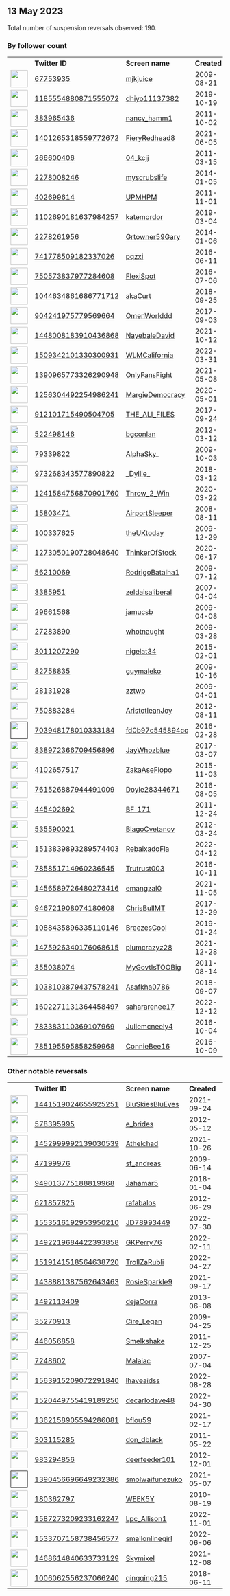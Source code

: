 
## 13 May 2023
Total number of suspension reversals observed: 190.

### By follower count
<table><tr><th></th><th align="left">Twitter ID</th><th align="left">Screen name</th>
<th align="left">Created</th><th align="left">Status</th><th align="left">Suspended</th><th align="left">Followers</th>
<tr><td><a href="https://pbs.twimg.com/profile_images/1635112751029780482/-g-seppt_normal.jpg"><img src="https://pbs.twimg.com/profile_images/1635112751029780482/-g-seppt_normal.jpg" width="40px" height="40px" align="center"/></a></td><td><a href="https://twitter.com/intent/user?user_id=67753935">67753935</a></td><td><a href="https://twitter.com/mjkjuice">mjkjuice</a></td><td>2009-08-21</td><td align="center"></td><td>2023-03-22</td><td>38944</td></tr>
<tr><td><a href="https://pbs.twimg.com/profile_images/1632290055770509313/s9j29BbK_normal.jpg"><img src="https://pbs.twimg.com/profile_images/1632290055770509313/s9j29BbK_normal.jpg" width="40px" height="40px" align="center"/></a></td><td><a href="https://twitter.com/intent/user?user_id=1185554880871555072">1185554880871555072</a></td><td><a href="https://twitter.com/dhiyo11137382">dhiyo11137382</a></td><td>2019-10-19</td><td align="center"></td><td>2023-05-12</td><td>29765</td></tr>
<tr><td><a href="https://pbs.twimg.com/profile_images/1118945418451333121/VzMXgpZl_normal.jpg"><img src="https://pbs.twimg.com/profile_images/1118945418451333121/VzMXgpZl_normal.jpg" width="40px" height="40px" align="center"/></a></td><td><a href="https://twitter.com/intent/user?user_id=383965436">383965436</a></td><td><a href="https://twitter.com/nancy_hamm1">nancy_hamm1</a></td><td>2011-10-02</td><td align="center"></td><td></td><td>25950</td></tr>
<tr><td><a href="https://pbs.twimg.com/profile_images/1475102433491787780/Eyr4SEi3_normal.jpg"><img src="https://pbs.twimg.com/profile_images/1475102433491787780/Eyr4SEi3_normal.jpg" width="40px" height="40px" align="center"/></a></td><td><a href="https://twitter.com/intent/user?user_id=1401265318559772672">1401265318559772672</a></td><td><a href="https://twitter.com/FieryRedhead8">FieryRedhead8</a></td><td>2021-06-05</td><td align="center"></td><td>2022-07-16</td><td>20262</td></tr>
<tr><td><a href="https://pbs.twimg.com/profile_images/1648837699413893122/dSjNlsQ__normal.jpg"><img src="https://pbs.twimg.com/profile_images/1648837699413893122/dSjNlsQ__normal.jpg" width="40px" height="40px" align="center"/></a></td><td><a href="https://twitter.com/intent/user?user_id=266600406">266600406</a></td><td><a href="https://twitter.com/04_kcjj">04_kcjj</a></td><td>2011-03-15</td><td align="center"></td><td>2023-05-01</td><td>15900</td></tr>
<tr><td><a href="https://pbs.twimg.com/profile_images/1655299666219507721/7IqQtY73_normal.jpg"><img src="https://pbs.twimg.com/profile_images/1655299666219507721/7IqQtY73_normal.jpg" width="40px" height="40px" align="center"/></a></td><td><a href="https://twitter.com/intent/user?user_id=2278008246">2278008246</a></td><td><a href="https://twitter.com/myscrubslife">myscrubslife</a></td><td>2014-01-05</td><td align="center"></td><td>2022-08-17</td><td>15325</td></tr>
<tr><td><a href="https://pbs.twimg.com/profile_images/1346805826539958274/mMOJF7id_normal.jpg"><img src="https://pbs.twimg.com/profile_images/1346805826539958274/mMOJF7id_normal.jpg" width="40px" height="40px" align="center"/></a></td><td><a href="https://twitter.com/intent/user?user_id=402699614">402699614</a></td><td><a href="https://twitter.com/UPMHPM">UPMHPM</a></td><td>2011-11-01</td><td align="center"></td><td></td><td>13916</td></tr>
<tr><td><a href="https://pbs.twimg.com/profile_images/1529607298775130112/_tuXka9r_normal.jpg"><img src="https://pbs.twimg.com/profile_images/1529607298775130112/_tuXka9r_normal.jpg" width="40px" height="40px" align="center"/></a></td><td><a href="https://twitter.com/intent/user?user_id=1102690181637984257">1102690181637984257</a></td><td><a href="https://twitter.com/katemordor">katemordor</a></td><td>2019-03-04</td><td align="center"></td><td>2022-06-21</td><td>12384</td></tr>
<tr><td><a href="https://pbs.twimg.com/profile_images/969427830890119168/9-jbejJh_normal.jpg"><img src="https://pbs.twimg.com/profile_images/969427830890119168/9-jbejJh_normal.jpg" width="40px" height="40px" align="center"/></a></td><td><a href="https://twitter.com/intent/user?user_id=2278261956">2278261956</a></td><td><a href="https://twitter.com/Grtowner59Gary">Grtowner59Gary</a></td><td>2014-01-06</td><td align="center"></td><td></td><td>11970</td></tr>
<tr><td><a href="https://pbs.twimg.com/profile_images/915494059648499712/VCjerUTl_normal.jpg"><img src="https://pbs.twimg.com/profile_images/915494059648499712/VCjerUTl_normal.jpg" width="40px" height="40px" align="center"/></a></td><td><a href="https://twitter.com/intent/user?user_id=741778509182337026">741778509182337026</a></td><td><a href="https://twitter.com/pqzxi">pqzxi</a></td><td>2016-06-11</td><td align="center"></td><td>2023-04-26</td><td>10177</td></tr>
<tr><td><a href="https://pbs.twimg.com/profile_images/1648585518727438338/gxFhlQXa_normal.jpg"><img src="https://pbs.twimg.com/profile_images/1648585518727438338/gxFhlQXa_normal.jpg" width="40px" height="40px" align="center"/></a></td><td><a href="https://twitter.com/intent/user?user_id=750573837977284608">750573837977284608</a></td><td><a href="https://twitter.com/FlexiSpot">FlexiSpot</a></td><td>2016-07-06</td><td align="center"></td><td>2023-05-03</td><td>9918</td></tr>
<tr><td><a href="https://pbs.twimg.com/profile_images/1497820385210863616/Arz0NmDv_normal.jpg"><img src="https://pbs.twimg.com/profile_images/1497820385210863616/Arz0NmDv_normal.jpg" width="40px" height="40px" align="center"/></a></td><td><a href="https://twitter.com/intent/user?user_id=1044634861686771712">1044634861686771712</a></td><td><a href="https://twitter.com/akaCurt">akaCurt</a></td><td>2018-09-25</td><td align="center"></td><td>2022-06-14</td><td>9655</td></tr>
<tr><td><a href="https://pbs.twimg.com/profile_images/1647388209075171329/YgOrUabT_normal.jpg"><img src="https://pbs.twimg.com/profile_images/1647388209075171329/YgOrUabT_normal.jpg" width="40px" height="40px" align="center"/></a></td><td><a href="https://twitter.com/intent/user?user_id=904241975779569664">904241975779569664</a></td><td><a href="https://twitter.com/OmenWorlddd">OmenWorlddd</a></td><td>2017-09-03</td><td align="center"></td><td>2023-04-29</td><td>8337</td></tr>
<tr><td><a href="https://pbs.twimg.com/profile_images/1645680619253268485/jrNktBl6_normal.jpg"><img src="https://pbs.twimg.com/profile_images/1645680619253268485/jrNktBl6_normal.jpg" width="40px" height="40px" align="center"/></a></td><td><a href="https://twitter.com/intent/user?user_id=1448008183910436868">1448008183910436868</a></td><td><a href="https://twitter.com/NayebaleDavid">NayebaleDavid</a></td><td>2021-10-12</td><td align="center"></td><td>2023-01-28</td><td>7995</td></tr>
<tr><td><a href="https://pbs.twimg.com/profile_images/1509343505780404224/ClcHv75c_normal.jpg"><img src="https://pbs.twimg.com/profile_images/1509343505780404224/ClcHv75c_normal.jpg" width="40px" height="40px" align="center"/></a></td><td><a href="https://twitter.com/intent/user?user_id=1509342101330300931">1509342101330300931</a></td><td><a href="https://twitter.com/WLMCalifornia">WLMCalifornia</a></td><td>2022-03-31</td><td align="center"></td><td>2023-05-12</td><td>7845</td></tr>
<tr><td><a href="https://pbs.twimg.com/profile_images/1647355323592613889/qt-qyumU_normal.jpg"><img src="https://pbs.twimg.com/profile_images/1647355323592613889/qt-qyumU_normal.jpg" width="40px" height="40px" align="center"/></a></td><td><a href="https://twitter.com/intent/user?user_id=1390965773326290948">1390965773326290948</a></td><td><a href="https://twitter.com/OnlyFansFight">OnlyFansFight</a></td><td>2021-05-08</td><td align="center"></td><td>2023-05-03</td><td>7612</td></tr>
<tr><td><a href="https://pbs.twimg.com/profile_images/1332922206842728450/HbKmEa9F_normal.jpg"><img src="https://pbs.twimg.com/profile_images/1332922206842728450/HbKmEa9F_normal.jpg" width="40px" height="40px" align="center"/></a></td><td><a href="https://twitter.com/intent/user?user_id=1256304492254986241">1256304492254986241</a></td><td><a href="https://twitter.com/MargieDemocracy">MargieDemocracy</a></td><td>2020-05-01</td><td align="center"></td><td></td><td>6489</td></tr>
<tr><td><a href="https://pbs.twimg.com/profile_images/1645261294382075904/T4nKBxcg_normal.jpg"><img src="https://pbs.twimg.com/profile_images/1645261294382075904/T4nKBxcg_normal.jpg" width="40px" height="40px" align="center"/></a></td><td><a href="https://twitter.com/intent/user?user_id=912101715490504705">912101715490504705</a></td><td><a href="https://twitter.com/THE_ALI_FILES">THE_ALI_FILES</a></td><td>2017-09-24</td><td align="center"></td><td>2023-05-09</td><td>5423</td></tr>
<tr><td><a href="https://pbs.twimg.com/profile_images/1089357614230786050/iK48DQMA_normal.jpg"><img src="https://pbs.twimg.com/profile_images/1089357614230786050/iK48DQMA_normal.jpg" width="40px" height="40px" align="center"/></a></td><td><a href="https://twitter.com/intent/user?user_id=522498146">522498146</a></td><td><a href="https://twitter.com/bgconlan">bgconlan</a></td><td>2012-03-12</td><td align="center"></td><td></td><td>5180</td></tr>
<tr><td><a href="https://pbs.twimg.com/profile_images/1444381759051812871/JjjXAI_S_normal.jpg"><img src="https://pbs.twimg.com/profile_images/1444381759051812871/JjjXAI_S_normal.jpg" width="40px" height="40px" align="center"/></a></td><td><a href="https://twitter.com/intent/user?user_id=79339822">79339822</a></td><td><a href="https://twitter.com/AlphaSky_">AlphaSky_</a></td><td>2009-10-03</td><td align="center"></td><td>2023-05-10</td><td>4872</td></tr>
<tr><td><a href="https://pbs.twimg.com/profile_images/1656055626735267841/jxQ5HVZ3_normal.jpg"><img src="https://pbs.twimg.com/profile_images/1656055626735267841/jxQ5HVZ3_normal.jpg" width="40px" height="40px" align="center"/></a></td><td><a href="https://twitter.com/intent/user?user_id=973268343577890822">973268343577890822</a></td><td><a href="https://twitter.com/_Dyllie_">_Dyllie_</a></td><td>2018-03-12</td><td align="center"></td><td>2023-04-14</td><td>4495</td></tr>
<tr><td><a href="https://pbs.twimg.com/profile_images/1630644073102196736/UFZAww8m_normal.jpg"><img src="https://pbs.twimg.com/profile_images/1630644073102196736/UFZAww8m_normal.jpg" width="40px" height="40px" align="center"/></a></td><td><a href="https://twitter.com/intent/user?user_id=1241584756870901760">1241584756870901760</a></td><td><a href="https://twitter.com/Throw_2_Win">Throw_2_Win</a></td><td>2020-03-22</td><td align="center"></td><td>2023-05-07</td><td>4415</td></tr>
<tr><td><a href="https://pbs.twimg.com/profile_images/686377307913715714/xMJtArDu_normal.jpg"><img src="https://pbs.twimg.com/profile_images/686377307913715714/xMJtArDu_normal.jpg" width="40px" height="40px" align="center"/></a></td><td><a href="https://twitter.com/intent/user?user_id=15803471">15803471</a></td><td><a href="https://twitter.com/AirportSleeper">AirportSleeper</a></td><td>2008-08-11</td><td align="center"></td><td>2022-12-15</td><td>3728</td></tr>
<tr><td><a href="https://pbs.twimg.com/profile_images/1657028919869014018/W6GmuMZz_normal.jpg"><img src="https://pbs.twimg.com/profile_images/1657028919869014018/W6GmuMZz_normal.jpg" width="40px" height="40px" align="center"/></a></td><td><a href="https://twitter.com/intent/user?user_id=100337625">100337625</a></td><td><a href="https://twitter.com/theUKtoday">theUKtoday</a></td><td>2009-12-29</td><td align="center"></td><td></td><td>3702</td></tr>
<tr><td><a href="https://pbs.twimg.com/profile_images/1542979703400792073/rcWy3jp3_normal.jpg"><img src="https://pbs.twimg.com/profile_images/1542979703400792073/rcWy3jp3_normal.jpg" width="40px" height="40px" align="center"/></a></td><td><a href="https://twitter.com/intent/user?user_id=1273050190728048640">1273050190728048640</a></td><td><a href="https://twitter.com/ThinkerOfStock">ThinkerOfStock</a></td><td>2020-06-17</td><td align="center"></td><td>2022-08-09</td><td>3596</td></tr>
<tr><td><a href="https://pbs.twimg.com/profile_images/1418694815290695681/5FoOgSwV_normal.jpg"><img src="https://pbs.twimg.com/profile_images/1418694815290695681/5FoOgSwV_normal.jpg" width="40px" height="40px" align="center"/></a></td><td><a href="https://twitter.com/intent/user?user_id=56210069">56210069</a></td><td><a href="https://twitter.com/RodrigoBatalha1">RodrigoBatalha1</a></td><td>2009-07-12</td><td align="center"></td><td>2022-12-01</td><td>3574</td></tr>
<tr><td><a href="https://pbs.twimg.com/profile_images/838252260790411264/bwP6MSSX_normal.jpg"><img src="https://pbs.twimg.com/profile_images/838252260790411264/bwP6MSSX_normal.jpg" width="40px" height="40px" align="center"/></a></td><td><a href="https://twitter.com/intent/user?user_id=3385951">3385951</a></td><td><a href="https://twitter.com/zeldaisaliberal">zeldaisaliberal</a></td><td>2007-04-04</td><td align="center"></td><td></td><td>3434</td></tr>
<tr><td><a href="https://pbs.twimg.com/profile_images/435463598345682944/8ss6gmTe_normal.jpeg"><img src="https://pbs.twimg.com/profile_images/435463598345682944/8ss6gmTe_normal.jpeg" width="40px" height="40px" align="center"/></a></td><td><a href="https://twitter.com/intent/user?user_id=29661568">29661568</a></td><td><a href="https://twitter.com/jamucsb">jamucsb</a></td><td>2009-04-08</td><td align="center"></td><td>2023-01-27</td><td>3249</td></tr>
<tr><td><a href="https://pbs.twimg.com/profile_images/1969279980/bullseye1_normal.jpg"><img src="https://pbs.twimg.com/profile_images/1969279980/bullseye1_normal.jpg" width="40px" height="40px" align="center"/></a></td><td><a href="https://twitter.com/intent/user?user_id=27283890">27283890</a></td><td><a href="https://twitter.com/whotnaught">whotnaught</a></td><td>2009-03-28</td><td align="center">🔒</td><td>2022-07-26</td><td>2997</td></tr>
<tr><td><a href="https://pbs.twimg.com/profile_images/1474367009534140416/go0IiirZ_normal.jpg"><img src="https://pbs.twimg.com/profile_images/1474367009534140416/go0IiirZ_normal.jpg" width="40px" height="40px" align="center"/></a></td><td><a href="https://twitter.com/intent/user?user_id=3011207290">3011207290</a></td><td><a href="https://twitter.com/nigelat34">nigelat34</a></td><td>2015-02-01</td><td align="center"></td><td>2022-05-04</td><td>2954</td></tr>
<tr><td><a href="https://pbs.twimg.com/profile_images/982390993860177920/9bSHrEjw_normal.jpg"><img src="https://pbs.twimg.com/profile_images/982390993860177920/9bSHrEjw_normal.jpg" width="40px" height="40px" align="center"/></a></td><td><a href="https://twitter.com/intent/user?user_id=82758835">82758835</a></td><td><a href="https://twitter.com/guymaleko">guymaleko</a></td><td>2009-10-16</td><td align="center"></td><td></td><td>2900</td></tr>
<tr><td><a href="https://pbs.twimg.com/profile_images/1657114546937516045/MMNIvRQl_normal.jpg"><img src="https://pbs.twimg.com/profile_images/1657114546937516045/MMNIvRQl_normal.jpg" width="40px" height="40px" align="center"/></a></td><td><a href="https://twitter.com/intent/user?user_id=28131928">28131928</a></td><td><a href="https://twitter.com/zztwp">zztwp</a></td><td>2009-04-01</td><td align="center"></td><td></td><td>2699</td></tr>
<tr><td><a href="https://pbs.twimg.com/profile_images/1036011017170350080/cH3pAiz6_normal.jpg"><img src="https://pbs.twimg.com/profile_images/1036011017170350080/cH3pAiz6_normal.jpg" width="40px" height="40px" align="center"/></a></td><td><a href="https://twitter.com/intent/user?user_id=750883284">750883284</a></td><td><a href="https://twitter.com/AristotleanJoy">AristotleanJoy</a></td><td>2012-08-11</td><td align="center"></td><td></td><td>2688</td></tr>
<tr><td><a href=""><img src="" width="40px" height="40px" align="center"/></a></td><td><a href="https://twitter.com/intent/user?user_id=703948178010333184">703948178010333184</a></td><td><a href="https://twitter.com/fd0b97c545894cc">fd0b97c545894cc</a></td><td>2016-02-28</td><td align="center"></td><td>2022-10-11</td><td>2578</td></tr>
<tr><td><a href="https://pbs.twimg.com/profile_images/1250262442300575744/gq50puOv_normal.jpg"><img src="https://pbs.twimg.com/profile_images/1250262442300575744/gq50puOv_normal.jpg" width="40px" height="40px" align="center"/></a></td><td><a href="https://twitter.com/intent/user?user_id=838972366709456896">838972366709456896</a></td><td><a href="https://twitter.com/JayWhozblue">JayWhozblue</a></td><td>2017-03-07</td><td align="center"></td><td></td><td>2563</td></tr>
<tr><td><a href="https://pbs.twimg.com/profile_images/1656376494166364177/FGF3h18Y_normal.jpg"><img src="https://pbs.twimg.com/profile_images/1656376494166364177/FGF3h18Y_normal.jpg" width="40px" height="40px" align="center"/></a></td><td><a href="https://twitter.com/intent/user?user_id=4102657517">4102657517</a></td><td><a href="https://twitter.com/ZakaAseFlopo">ZakaAseFlopo</a></td><td>2015-11-03</td><td align="center"></td><td>2023-04-24</td><td>2354</td></tr>
<tr><td><a href="https://pbs.twimg.com/profile_images/1347881265995927554/0jpO9YtG_normal.jpg"><img src="https://pbs.twimg.com/profile_images/1347881265995927554/0jpO9YtG_normal.jpg" width="40px" height="40px" align="center"/></a></td><td><a href="https://twitter.com/intent/user?user_id=761526887944491009">761526887944491009</a></td><td><a href="https://twitter.com/Doyle28344671">Doyle28344671</a></td><td>2016-08-05</td><td align="center"></td><td></td><td>2353</td></tr>
<tr><td><a href="https://pbs.twimg.com/profile_images/505515378307366912/VJCQCSzB_normal.jpeg"><img src="https://pbs.twimg.com/profile_images/505515378307366912/VJCQCSzB_normal.jpeg" width="40px" height="40px" align="center"/></a></td><td><a href="https://twitter.com/intent/user?user_id=445402692">445402692</a></td><td><a href="https://twitter.com/BF_171">BF_171</a></td><td>2011-12-24</td><td align="center"></td><td>2023-05-10</td><td>2340</td></tr>
<tr><td><a href="https://pbs.twimg.com/profile_images/1576536672958914561/mPIz7h5p_normal.jpg"><img src="https://pbs.twimg.com/profile_images/1576536672958914561/mPIz7h5p_normal.jpg" width="40px" height="40px" align="center"/></a></td><td><a href="https://twitter.com/intent/user?user_id=535590021">535590021</a></td><td><a href="https://twitter.com/BlagoCvetanov">BlagoCvetanov</a></td><td>2012-03-24</td><td align="center"></td><td>2022-10-14</td><td>2148</td></tr>
<tr><td><a href="https://pbs.twimg.com/profile_images/1630343046960234497/zEpLh-g5_normal.jpg"><img src="https://pbs.twimg.com/profile_images/1630343046960234497/zEpLh-g5_normal.jpg" width="40px" height="40px" align="center"/></a></td><td><a href="https://twitter.com/intent/user?user_id=1513839893289574403">1513839893289574403</a></td><td><a href="https://twitter.com/RebaixadoFla">RebaixadoFla</a></td><td>2022-04-12</td><td align="center"></td><td>2023-05-10</td><td>2097</td></tr>
<tr><td><a href="https://pbs.twimg.com/profile_images/865762256860008450/DcLsDbQ0_normal.jpg"><img src="https://pbs.twimg.com/profile_images/865762256860008450/DcLsDbQ0_normal.jpg" width="40px" height="40px" align="center"/></a></td><td><a href="https://twitter.com/intent/user?user_id=785851714960236545">785851714960236545</a></td><td><a href="https://twitter.com/Trutrust003">Trutrust003</a></td><td>2016-10-11</td><td align="center"></td><td></td><td>2094</td></tr>
<tr><td><a href="https://pbs.twimg.com/profile_images/1656670615741378560/y-LCuwfE_normal.jpg"><img src="https://pbs.twimg.com/profile_images/1656670615741378560/y-LCuwfE_normal.jpg" width="40px" height="40px" align="center"/></a></td><td><a href="https://twitter.com/intent/user?user_id=1456589726480273416">1456589726480273416</a></td><td><a href="https://twitter.com/emangzal0">emangzal0</a></td><td>2021-11-05</td><td align="center"></td><td>2022-10-04</td><td>2049</td></tr>
<tr><td><a href="https://pbs.twimg.com/profile_images/1608059366543876099/FpIYtwti_normal.jpg"><img src="https://pbs.twimg.com/profile_images/1608059366543876099/FpIYtwti_normal.jpg" width="40px" height="40px" align="center"/></a></td><td><a href="https://twitter.com/intent/user?user_id=946721908074180608">946721908074180608</a></td><td><a href="https://twitter.com/ChrisBullMT">ChrisBullMT</a></td><td>2017-12-29</td><td align="center"></td><td>2023-04-27</td><td>1875</td></tr>
<tr><td><a href="https://pbs.twimg.com/profile_images/1602119458419625986/MDo_fSDP_normal.jpg"><img src="https://pbs.twimg.com/profile_images/1602119458419625986/MDo_fSDP_normal.jpg" width="40px" height="40px" align="center"/></a></td><td><a href="https://twitter.com/intent/user?user_id=1088435896335110146">1088435896335110146</a></td><td><a href="https://twitter.com/BreezesCool">BreezesCool</a></td><td>2019-01-24</td><td align="center"></td><td>2022-12-16</td><td>1795</td></tr>
<tr><td><a href="https://pbs.twimg.com/profile_images/1521311496042684418/ZftmdjGN_normal.jpg"><img src="https://pbs.twimg.com/profile_images/1521311496042684418/ZftmdjGN_normal.jpg" width="40px" height="40px" align="center"/></a></td><td><a href="https://twitter.com/intent/user?user_id=1475926340176068615">1475926340176068615</a></td><td><a href="https://twitter.com/plumcrazyz28">plumcrazyz28</a></td><td>2021-12-28</td><td align="center"></td><td>2022-11-14</td><td>1753</td></tr>
<tr><td><a href="https://pbs.twimg.com/profile_images/619325124710305792/het8VMFB_normal.jpg"><img src="https://pbs.twimg.com/profile_images/619325124710305792/het8VMFB_normal.jpg" width="40px" height="40px" align="center"/></a></td><td><a href="https://twitter.com/intent/user?user_id=355038074">355038074</a></td><td><a href="https://twitter.com/MyGovtIsTOOBig">MyGovtIsTOOBig</a></td><td>2011-08-14</td><td align="center"></td><td></td><td>1731</td></tr>
<tr><td><a href="https://pbs.twimg.com/profile_images/1512024921911689217/pukAM8TM_normal.jpg"><img src="https://pbs.twimg.com/profile_images/1512024921911689217/pukAM8TM_normal.jpg" width="40px" height="40px" align="center"/></a></td><td><a href="https://twitter.com/intent/user?user_id=1038103879437578241">1038103879437578241</a></td><td><a href="https://twitter.com/Asafkha0786">Asafkha0786</a></td><td>2018-09-07</td><td align="center"></td><td>2022-08-19</td><td>1540</td></tr>
<tr><td><a href="https://pbs.twimg.com/profile_images/1650221754898423814/l5J9kaqZ_normal.jpg"><img src="https://pbs.twimg.com/profile_images/1650221754898423814/l5J9kaqZ_normal.jpg" width="40px" height="40px" align="center"/></a></td><td><a href="https://twitter.com/intent/user?user_id=1602271131364458497">1602271131364458497</a></td><td><a href="https://twitter.com/sahararenee17">sahararenee17</a></td><td>2022-12-12</td><td align="center"></td><td>2023-05-08</td><td>1513</td></tr>
<tr><td><a href="https://pbs.twimg.com/profile_images/1656809333173243904/ZiK0kgef_normal.jpg"><img src="https://pbs.twimg.com/profile_images/1656809333173243904/ZiK0kgef_normal.jpg" width="40px" height="40px" align="center"/></a></td><td><a href="https://twitter.com/intent/user?user_id=783383110369107969">783383110369107969</a></td><td><a href="https://twitter.com/Juliemcneely4">Juliemcneely4</a></td><td>2016-10-04</td><td align="center"></td><td></td><td>1504</td></tr>
<tr><td><a href="https://pbs.twimg.com/profile_images/816444721400680448/7kcxeoPQ_normal.jpg"><img src="https://pbs.twimg.com/profile_images/816444721400680448/7kcxeoPQ_normal.jpg" width="40px" height="40px" align="center"/></a></td><td><a href="https://twitter.com/intent/user?user_id=785195595858259968">785195595858259968</a></td><td><a href="https://twitter.com/ConnieBee16">ConnieBee16</a></td><td>2016-10-09</td><td align="center"></td><td></td><td>1411</td></tr>
</table>

### Other notable reversals
<table><tr><th></th><th align="left">Twitter ID</th><th align="left">Screen name</th>
<th align="left">Created</th><th align="left">Status</th><th align="left">Suspended</th><th align="left">Followers</th>
<tr><td><a href="https://pbs.twimg.com/profile_images/1508378080452120576/_Gt65E2y_normal.jpg"><img src="https://pbs.twimg.com/profile_images/1508378080452120576/_Gt65E2y_normal.jpg" width="40px" height="40px" align="center"/></a></td><td><a href="https://twitter.com/intent/user?user_id=1441519024655925251">1441519024655925251</a></td><td><a href="https://twitter.com/BluSkiesBluEyes">BluSkiesBluEyes</a></td><td>2021-09-24</td><td align="center"></td><td>2022-08-27</td><td>938</td></tr>
<tr><td><a href="https://pbs.twimg.com/profile_images/1353015030124597248/OybPHf0M_normal.jpg"><img src="https://pbs.twimg.com/profile_images/1353015030124597248/OybPHf0M_normal.jpg" width="40px" height="40px" align="center"/></a></td><td><a href="https://twitter.com/intent/user?user_id=578395995">578395995</a></td><td><a href="https://twitter.com/e_brides">e_brides</a></td><td>2012-05-12</td><td align="center"></td><td>2023-04-27</td><td>62</td></tr>
<tr><td><a href="https://pbs.twimg.com/profile_images/1456554730021343236/ShYQubk6_normal.jpg"><img src="https://pbs.twimg.com/profile_images/1456554730021343236/ShYQubk6_normal.jpg" width="40px" height="40px" align="center"/></a></td><td><a href="https://twitter.com/intent/user?user_id=1452999992139030539">1452999992139030539</a></td><td><a href="https://twitter.com/Athelchad">Athelchad</a></td><td>2021-10-26</td><td align="center"></td><td>2022-09-15</td><td>212</td></tr>
<tr><td><a href="https://pbs.twimg.com/profile_images/1375910699239567365/yzGnsGiJ_normal.jpg"><img src="https://pbs.twimg.com/profile_images/1375910699239567365/yzGnsGiJ_normal.jpg" width="40px" height="40px" align="center"/></a></td><td><a href="https://twitter.com/intent/user?user_id=47199976">47199976</a></td><td><a href="https://twitter.com/sf_andreas">sf_andreas</a></td><td>2009-06-14</td><td align="center"></td><td>2023-05-09</td><td>1181</td></tr>
<tr><td><a href="https://pbs.twimg.com/profile_images/1495713103291502594/5WyLkWlV_normal.jpg"><img src="https://pbs.twimg.com/profile_images/1495713103291502594/5WyLkWlV_normal.jpg" width="40px" height="40px" align="center"/></a></td><td><a href="https://twitter.com/intent/user?user_id=949013775188819968">949013775188819968</a></td><td><a href="https://twitter.com/Jahamar5">Jahamar5</a></td><td>2018-01-04</td><td align="center"></td><td>2022-12-26</td><td>360</td></tr>
<tr><td><a href="https://pbs.twimg.com/profile_images/1641105884913844224/zSeSbjVA_normal.jpg"><img src="https://pbs.twimg.com/profile_images/1641105884913844224/zSeSbjVA_normal.jpg" width="40px" height="40px" align="center"/></a></td><td><a href="https://twitter.com/intent/user?user_id=621857825">621857825</a></td><td><a href="https://twitter.com/rafabalos">rafabalos</a></td><td>2012-06-29</td><td align="center">🔒</td><td>2023-03-31</td><td>0</td></tr>
<tr><td><a href="https://pbs.twimg.com/profile_images/1586059777733529601/qFgWAWiU_normal.jpg"><img src="https://pbs.twimg.com/profile_images/1586059777733529601/qFgWAWiU_normal.jpg" width="40px" height="40px" align="center"/></a></td><td><a href="https://twitter.com/intent/user?user_id=1553516192953950210">1553516192953950210</a></td><td><a href="https://twitter.com/JD78993449">JD78993449</a></td><td>2022-07-30</td><td align="center"></td><td>2022-12-17</td><td>61</td></tr>
<tr><td><a href="https://pbs.twimg.com/profile_images/1519384439545081856/1df-kWtL_normal.jpg"><img src="https://pbs.twimg.com/profile_images/1519384439545081856/1df-kWtL_normal.jpg" width="40px" height="40px" align="center"/></a></td><td><a href="https://twitter.com/intent/user?user_id=1492219684422393858">1492219684422393858</a></td><td><a href="https://twitter.com/GKPerry76">GKPerry76</a></td><td>2022-02-11</td><td align="center"></td><td>2022-12-04</td><td>12</td></tr>
<tr><td><a href="https://pbs.twimg.com/profile_images/1577033315579740164/IltI7ov8_normal.jpg"><img src="https://pbs.twimg.com/profile_images/1577033315579740164/IltI7ov8_normal.jpg" width="40px" height="40px" align="center"/></a></td><td><a href="https://twitter.com/intent/user?user_id=1519141518564638720">1519141518564638720</a></td><td><a href="https://twitter.com/TrollZaRubli">TrollZaRubli</a></td><td>2022-04-27</td><td align="center"></td><td>2023-05-09</td><td>1314</td></tr>
<tr><td><a href="https://pbs.twimg.com/profile_images/1555845855478947840/BUCxtLH9_normal.jpg"><img src="https://pbs.twimg.com/profile_images/1555845855478947840/BUCxtLH9_normal.jpg" width="40px" height="40px" align="center"/></a></td><td><a href="https://twitter.com/intent/user?user_id=1438881387562643463">1438881387562643463</a></td><td><a href="https://twitter.com/RosieSparkle9">RosieSparkle9</a></td><td>2021-09-17</td><td align="center"></td><td>2022-09-15</td><td>373</td></tr>
<tr><td><a href="https://pbs.twimg.com/profile_images/1431026920427114499/xOqwF-AY_normal.jpg"><img src="https://pbs.twimg.com/profile_images/1431026920427114499/xOqwF-AY_normal.jpg" width="40px" height="40px" align="center"/></a></td><td><a href="https://twitter.com/intent/user?user_id=1492113409">1492113409</a></td><td><a href="https://twitter.com/dejaCorra">dejaCorra</a></td><td>2013-06-08</td><td align="center"></td><td>2022-10-30</td><td>1081</td></tr>
<tr><td><a href="https://pbs.twimg.com/profile_images/1622633636964052993/1dOseLZk_normal.jpg"><img src="https://pbs.twimg.com/profile_images/1622633636964052993/1dOseLZk_normal.jpg" width="40px" height="40px" align="center"/></a></td><td><a href="https://twitter.com/intent/user?user_id=35270913">35270913</a></td><td><a href="https://twitter.com/Cire_Legan">Cire_Legan</a></td><td>2009-04-25</td><td align="center"></td><td>2023-05-08</td><td>164</td></tr>
<tr><td><a href="https://pbs.twimg.com/profile_images/1654072554322010112/1PUxOwxs_normal.jpg"><img src="https://pbs.twimg.com/profile_images/1654072554322010112/1PUxOwxs_normal.jpg" width="40px" height="40px" align="center"/></a></td><td><a href="https://twitter.com/intent/user?user_id=446056858">446056858</a></td><td><a href="https://twitter.com/Smelkshake">Smelkshake</a></td><td>2011-12-25</td><td align="center"></td><td>2023-05-09</td><td>433</td></tr>
<tr><td><a href="https://pbs.twimg.com/profile_images/59160170/bad_egg_normal.JPEG"><img src="https://pbs.twimg.com/profile_images/59160170/bad_egg_normal.JPEG" width="40px" height="40px" align="center"/></a></td><td><a href="https://twitter.com/intent/user?user_id=7248602">7248602</a></td><td><a href="https://twitter.com/Malaiac">Malaiac</a></td><td>2007-07-04</td><td align="center"></td><td>2023-01-06</td><td>409</td></tr>
<tr><td><a href="https://pbs.twimg.com/profile_images/1656514649779765249/D2lduHxP_normal.jpg"><img src="https://pbs.twimg.com/profile_images/1656514649779765249/D2lduHxP_normal.jpg" width="40px" height="40px" align="center"/></a></td><td><a href="https://twitter.com/intent/user?user_id=1563915209072291840">1563915209072291840</a></td><td><a href="https://twitter.com/lhaveaidss">lhaveaidss</a></td><td>2022-08-28</td><td align="center"></td><td>2023-05-03</td><td>89</td></tr>
<tr><td><a href="https://pbs.twimg.com/profile_images/1520450061230133249/vuRs7sng_normal.png"><img src="https://pbs.twimg.com/profile_images/1520450061230133249/vuRs7sng_normal.png" width="40px" height="40px" align="center"/></a></td><td><a href="https://twitter.com/intent/user?user_id=1520449755419189250">1520449755419189250</a></td><td><a href="https://twitter.com/decarlodave48">decarlodave48</a></td><td>2022-04-30</td><td align="center"></td><td>2023-01-02</td><td>28</td></tr>
<tr><td><a href="https://abs.twimg.com/sticky/default_profile_images/default_profile_normal.png"><img src="https://abs.twimg.com/sticky/default_profile_images/default_profile_normal.png" width="40px" height="40px" align="center"/></a></td><td><a href="https://twitter.com/intent/user?user_id=1362158905594286081">1362158905594286081</a></td><td><a href="https://twitter.com/bflou59">bflou59</a></td><td>2021-02-17</td><td align="center"></td><td>2023-04-11</td><td>1</td></tr>
<tr><td><a href="https://pbs.twimg.com/profile_images/1570462084747460610/2fW0_FtT_normal.jpg"><img src="https://pbs.twimg.com/profile_images/1570462084747460610/2fW0_FtT_normal.jpg" width="40px" height="40px" align="center"/></a></td><td><a href="https://twitter.com/intent/user?user_id=303115285">303115285</a></td><td><a href="https://twitter.com/don_dblack">don_dblack</a></td><td>2011-05-22</td><td align="center"></td><td>2023-03-30</td><td>574</td></tr>
<tr><td><a href="https://pbs.twimg.com/profile_images/995518750412754944/VwZDIfJF_normal.jpg"><img src="https://pbs.twimg.com/profile_images/995518750412754944/VwZDIfJF_normal.jpg" width="40px" height="40px" align="center"/></a></td><td><a href="https://twitter.com/intent/user?user_id=983294856">983294856</a></td><td><a href="https://twitter.com/deerfeeder101">deerfeeder101</a></td><td>2012-12-01</td><td align="center"></td><td>2022-10-29</td><td>0</td></tr>
<tr><td><a href=""><img src="" width="40px" height="40px" align="center"/></a></td><td><a href="https://twitter.com/intent/user?user_id=1390456696649232386">1390456696649232386</a></td><td><a href="https://twitter.com/smolwaifunezuko">smolwaifunezuko</a></td><td>2021-05-07</td><td align="center"></td><td>2022-12-24</td><td>345</td></tr>
<tr><td><a href="https://pbs.twimg.com/profile_images/817702875359014914/0MB0bx_W_normal.jpg"><img src="https://pbs.twimg.com/profile_images/817702875359014914/0MB0bx_W_normal.jpg" width="40px" height="40px" align="center"/></a></td><td><a href="https://twitter.com/intent/user?user_id=180362797">180362797</a></td><td><a href="https://twitter.com/WEEK5Y">WEEK5Y</a></td><td>2010-08-19</td><td align="center"></td><td>2023-05-07</td><td>81</td></tr>
<tr><td><a href="https://pbs.twimg.com/profile_images/1587273558253867009/p4DfTdQC_normal.jpg"><img src="https://pbs.twimg.com/profile_images/1587273558253867009/p4DfTdQC_normal.jpg" width="40px" height="40px" align="center"/></a></td><td><a href="https://twitter.com/intent/user?user_id=1587273209233162247">1587273209233162247</a></td><td><a href="https://twitter.com/Lpc_Allison1">Lpc_Allison1</a></td><td>2022-11-01</td><td align="center"></td><td>2023-02-01</td><td>10</td></tr>
<tr><td><a href="https://pbs.twimg.com/profile_images/1656053369973411850/WrtYqB3A_normal.jpg"><img src="https://pbs.twimg.com/profile_images/1656053369973411850/WrtYqB3A_normal.jpg" width="40px" height="40px" align="center"/></a></td><td><a href="https://twitter.com/intent/user?user_id=1533707158738456577">1533707158738456577</a></td><td><a href="https://twitter.com/smallonlinegirl">smallonlinegirl</a></td><td>2022-06-06</td><td align="center"></td><td>2023-04-24</td><td>363</td></tr>
<tr><td><a href="https://pbs.twimg.com/profile_images/1654591312186818562/Fhy0ecZV_normal.jpg"><img src="https://pbs.twimg.com/profile_images/1654591312186818562/Fhy0ecZV_normal.jpg" width="40px" height="40px" align="center"/></a></td><td><a href="https://twitter.com/intent/user?user_id=1468614840633733129">1468614840633733129</a></td><td><a href="https://twitter.com/Skymixel">Skymixel</a></td><td>2021-12-08</td><td align="center"></td><td>2023-04-13</td><td>192</td></tr>
<tr><td><a href="https://pbs.twimg.com/profile_images/1458386092089020420/0nXc9iXI_normal.jpg"><img src="https://pbs.twimg.com/profile_images/1458386092089020420/0nXc9iXI_normal.jpg" width="40px" height="40px" align="center"/></a></td><td><a href="https://twitter.com/intent/user?user_id=1006062556237066240">1006062556237066240</a></td><td><a href="https://twitter.com/qingqing215">qingqing215</a></td><td>2018-06-11</td><td align="center"></td><td>2023-01-01</td><td>10</td></tr>
</table>
